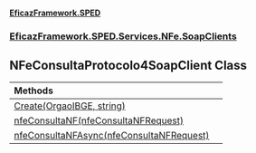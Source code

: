#### [EficazFramework.SPED](EficazFrameworkSPED.md 'EficazFramework SPED')
### [EficazFramework.SPED.Services.NFe.SoapClients](EficazFramework.SPED.Services.NFe.SoapClients.md 'EficazFramework.SPED.Services.NFe.SoapClients')

## NFeConsultaProtocolo4SoapClient Class

| Methods | |
| :--- | :--- |
| [Create(OrgaoIBGE, string)](EficazFramework.SPED.Services.NFe.SoapClients/NFeConsultaProtocolo4SoapClient/Create(OrgaoIBGE,string).md 'EficazFramework.SPED.Services.NFe.SoapClients.NFeConsultaProtocolo4SoapClient.Create(EficazFramework.SPED.Schemas.NFe.OrgaoIBGE, string)') | |
| [nfeConsultaNF(nfeConsultaNFRequest)](EficazFramework.SPED.Services.NFe.SoapClients/NFeConsultaProtocolo4SoapClient/nfeConsultaNF(nfeConsultaNFRequest).md 'EficazFramework.SPED.Services.NFe.SoapClients.NFeConsultaProtocolo4SoapClient.nfeConsultaNF(EficazFramework.SPED.Services.NFe.Contracts.nfeConsultaNFRequest)') | |
| [nfeConsultaNFAsync(nfeConsultaNFRequest)](EficazFramework.SPED.Services.NFe.SoapClients/NFeConsultaProtocolo4SoapClient/nfeConsultaNFAsync(nfeConsultaNFRequest).md 'EficazFramework.SPED.Services.NFe.SoapClients.NFeConsultaProtocolo4SoapClient.nfeConsultaNFAsync(EficazFramework.SPED.Services.NFe.Contracts.nfeConsultaNFRequest)') | |
